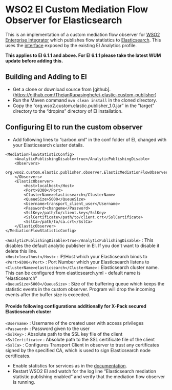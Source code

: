 # WSO2 EI Custom Mediation Flow Observer for Elasticsearch
This is an implementation of a custom mediation flow observer for [WSO2 Enterprise Integrator](https://wso2.com/integration#download) which publishes flow statistics to [Elasticsearch](https://www.elastic.co/products/elasticsearch).
This uses the [interface](https://docs.wso2.com/display/EI611/Customizing+Statistics+Publishing) exposed by the existing EI Analytics profile.

<b>This applies to EI 6.1.1 and above. For EI 6.1.1 please take the latest WUM update before adding this.</b> 

## Building and Adding to EI
* Get a clone or download source from [github].(https://github.com/ThejanRupasinghe/ei-elastic-custom-publisher)
* Run the Maven command ```mvn clean install``` in the cloned directory.
* Copy the “org.wso2.custom.elastic.publisher_1.0.jar” in the “target” directory to the “dropins” directory of EI installation.

## Configuring EI to run the custom observer
* Add following lines to “carbon.xml” in the conf folder of EI, changed with your Elasticsearch cluster details.
```
<MediationFlowStatisticConfig>
    <AnalyticPublishingDisable>true</AnalyticPublishingDisable>
    <Observers>
        org.wso2.custom.elastic.publisher.observer.ElasticMediationFlowObserver
    </Observers>
    <ElasticObserver>
        <Host>localhost</Host>
        <Port>9300</Port>
        <ClusterName>elasticsearch</ClusterName>
        <QueueSize>5000</QueueSize>
        <Username>transport_client_user</Username>
        <Password>changeme</Password>
        <SslKey>/path/to/client.key</SslKey>
        <SslCertificate>/path/to/client.crt</SslCertificate>
        <SslCa>/path/to/ca.crt</SslCa>
    </ElasticObserver>
</MediationFlowStatisticConfig>

```
```<AnalyticPublishingDisable>true</AnalyticPublishingDisable>``` : This disables the default analytic publisher in EI. If you don't want to disable it delete this line.  
```<Host>localhost</Host>```    : IP/Host which your Elasticsearch binds to  
```<Port>9300</Port>```         : Port Number which your Elasticsearch listens to  
```<ClusterName>elasticsearch</ClusterName>``` : Elasticsearch cluster name. This can be configured from elasticsearch.yml - default name is “elasticsearch”  
```<QueueSize>5000</QueueSize>``` : Size of the buffering queue which keeps the statistic events in the custom observer.  Program will drop the incoming events after the buffer size is exceeded.
#### Provide following configurations additionally for X-Pack secured Elasticsearch cluster
```<Username>```  :  Username of the created user with access privileges   
```<Password>```  :  Password given to the user  
```<SslKey>```   :  Absolute path to the SSL key file of the client  
```<SslCertificate>``` :  Absolute path to the SSL certificate file of the client  
```<SslCa>```  :  Configures Transport Client in observer to trust any certificates signed by the specified CA, which is used to sign Elasticsearch node certificates.  

* Enable statistics for services as in the [documentation](https://docs.wso2.com/display/EI611/Prerequisites+to+Publish+Statistics).
* Restart WSO2 EI and watch for the log line “Elasticsearch mediation statistic publishing enabled” and verify that the mediation flow observer is running.